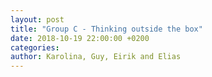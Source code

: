 ```yaml
---
layout: post
title: "Group C - Thinking outside the box"
date: 2018-10-19 22:00:00 +0200
categories:
author: Karolina, Guy, Eirik and Elias
---
```

